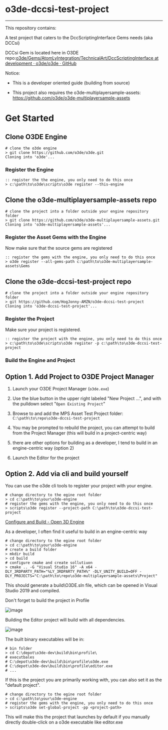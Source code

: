 # o3de-dccsi-test-project

----

This repository contains:

A test project that caters to the DccScriptingInterface Gems needs (aka DCCsi)

DCCsi Gem is located here in O3DE repo:[o3de/Gems/AtomLyIntegration/TechnicalArt/DccScriptingInterface at development · o3de/o3de · GitHub](https://github.com/o3de/o3de/tree/development/Gems/AtomLyIntegration/TechnicalArt/DccScriptingInterface)

Notice:

- This is a developer oriented guide (building from source)

- This project also requires the o3de-multiplayersample-assets: https://github.com/o3de/o3de-multiplayersample-assets

# Get Started

## Clone O3DE Engine

```shell
# clone the o3de engine
> git clone https://github.com/o3de/o3de.git
Cloning into 'o3de'...
```

### Register the Engine

```batch
:: register the the engine, you only need to do this once
> c:\path\to\o3de\scripts\o3de register --this-engine
```

## Clone the o3de-multiplayersample-assets repo

```shell
# clone the project into a folder outside your engine repository folder
> git clone https://github.com/o3de/o3de-multiplayersample-assets.git
Cloning into 'o3de-multiplayersample-assets'...
```

### Register the Asset Gems with the Engine

Now make sure that the source gems are registered

```batch
:: register the gems with the engine, you only need to do this once
> o3de register --all-gems-path c:\path\to\o3de-multiplayersample-assets\Gems
```

## Clone the o3de-dccsi-test-project repo

```shell
# clone the project into a folder outside your engine repository folder
> git https://github.com/HogJonny-AMZN/o3de-dccsi-test-project
Cloning into 'o3de-dccsi-test-project'...
```

### Register the Project

Make sure your project is registered.

```batch
:: register the project with the engine, you only need to do this once
> c:\path\to\o3de\scripts\o3de register -p c:\path\to\o3de-dccsi-test-project
```

### Build the Engine and Project

## Option 1. Add Project to O3DE Project Manager

1. Launch your O3DE Project Manager (`o3de.exe`)

2. Use the blue button in the upper right labeled "New Project ...", and with the pulldown select "`Open Existing Project`"

3. Browse to and add the MPS Asset Test Project folder:  `C:\path\to\repo\o3de-dccsi-test-project`

4. You may be prompted to rebuild the project, you can attempt to build from the Project Manager (this will build in a project-centric way)

5. there are other options for building as a developer, I tend to build in an engine-centric way (option 2)

6. Launch the Editor for the project

## Option 2. Add via cli and build yourself

You can use the o3de cli tools to register your project with your engine.

```shell
# change directory to the egine root folder
> cd c:\path\to\your\o3de-engine
# register the gems with the engine, you only need to do this once
> scripts\o3de register --project-path C:\path\to\o3de-dccsi-test-project
```

[Configure and Build - Open 3D Engine](https://www.o3de.org/docs/user-guide/build/configure-and-build/)

As a developer, I often find it useful to build in an engine-centric way

```shell
# change directory to the egine root folder
> cd c:\path\to\your\o3de-engine
# create a build folder
> mkdir build
> cd build
# configure cmake and create sollutiuon
> cmake .. -G "Visual Studio 16" -A x64 -DLY_3RDPARTY_PATH="%LY_3RDPARTY_PATH%" -DLY_UNITY_BUILD=OFF -DLY_PROJECTS="C:\path\to\repo\o3de-multiplayersample-assets\Project"
```

This should generate a build\O3DE.sln file, which can be opened in Visual Studio 2019 and compiled.

Don't forget to build the project in Profile

![image](https://user-images.githubusercontent.com/23222931/185497967-b94e1e5e-722c-4b84-b950-a00477343e56.png)

Building the Editor project will build with all dependencies.

![image](https://user-images.githubusercontent.com/23222931/185498026-0f235b71-ff10-4135-8008-ba067b6a285b.png)

The built binary executables will be in:

```shell
# bin folder
> cd C:\depot\o3de-dev\build\bin\profile\
# executbales
# C:\depot\o3de-dev\build\bin\profile\o3de.exe
# C:\depot\o3de-dev\build\bin\profile\editor.exe
# ...
```

If this is the project you are primarily working with, you can also set it as the "default project". 

```shell
# change directory to the egine root folder
> cd c:\path\to\your\o3de-engine
# register the gems with the engine, you only need to do this once
> scripts\o3de set-global-project -pp <project-path>
```

This will make this the project that launches by default if you manually directly double-click on a o3de executable like editor.exe
